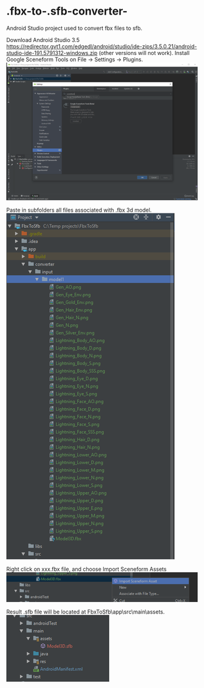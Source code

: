 # .fbx-to-.sfb-converter-
Android Studio project used to convert fbx files to sfb.


 Download Android Studio 3.5 https://redirector.gvt1.com/edgedl/android/studio/ide-zips/3.5.0.21/android-studio-ide-191.5791312-windows.zip (other versions will not work).
 Install Google Sceneform Tools on File -> Settings -> Plugins.
![alt text](https://github.com/kustraslawomir/.fbx-to-.sfb-converter-/blob/master/app/screenshots/scene%20form%20plugin.PNG?raw=true)

 Paste in subfolders all files associated with .fbx 3d model.
![alt text](https://github.com/kustraslawomir/.fbx-to-.sfb-converter-/blob/master/app/screenshots/fbx%20files.PNG?raw=true)

 Right click on xxx.fbx file, and choose Import Sceneform Assets
![alt text](https://github.com/kustraslawomir/.fbx-to-.sfb-converter-/blob/master/app/screenshots/Import%20from%20assets.png?raw=true)

 Result .sfb file will be located at FbxToSfb\app\src\main\assets.
![alt text](https://github.com/kustraslawomir/.fbx-to-.sfb-converter-/blob/master/app/screenshots/result.PNG?raw=true)

